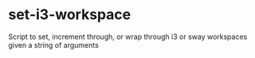 # set-i3-workspace
Script to set, increment through, or wrap through i3 or sway workspaces given a string of arguments
